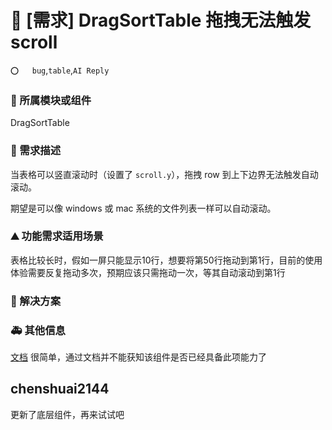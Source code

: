 # 👑 [需求] DragSortTable 拖拽无法触发scroll

`⭕️   bug`,`table`,`AI Reply`

### 🔩 所属模块或组件

DragSortTable

<!--
如果你的功能需求率属于某个功能模块或者是组件的，请在此处标明，如对`table`组件有功能需求，则注明：率属组件：ProTable
 -->

### 🥰 需求描述

当表格可以竖直滚动时（设置了 `scroll.y`），拖拽 row 到上下边界无法触发自动滚动。

期望是可以像 windows 或 mac 系统的文件列表一样可以自动滚动。

<!--
详细地描述需求，让大家都能理解
-->

### ⛰ 功能需求适用场景

表格比较长时，假如一屏只能显示10行，想要将第50行拖动到第1行，目前的使用体验需要反复拖动多次，预期应该只需拖动一次，等其自动滚动到第1行

<!--
请简单描述一下这个新功能通常或可以应用在哪些场景下
-->

### 🧐 解决方案

<!--
如果你有解决方案，在这里清晰地阐述
-->

### 🚑 其他信息

[文档](https://procomponents.ant.design/components/drag-sort-table) 很简单，通过文档并不能获知该组件是否已经具备此项能力了

<!--
如截图等其他信息可以贴在这里
-->

## chenshuai2144

更新了底层组件，再来试试吧
